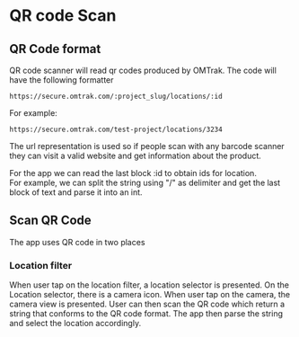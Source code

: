 QR code Scan
============

QR Code format
--------------
QR code scanner will read qr codes produced by OMTrak.  The code will have the following formatter

    https://secure.omtrak.com/:project_slug/locations/:id

For example:

    https://secure.omtrak.com/test-project/locations/3234

The url representation is used so if people scan with any barcode scanner they can visit a valid website and get information about the product.

For the app we can read the last block :id to obtain ids for location.  
For example, we can split the string using "/" as delimiter and get the last block of text and parse it into an int.

Scan QR Code
------------

The app uses QR code in two places

### Location filter

When user tap on the location filter, a location  selector is presented.  On the Location selector, there is a camera icon.
When user tap on the camera, the camera view is presented.  User can then scan the QR code which return a string that conforms
to the QR code format.  The app then parse the string and select the location accordingly.


